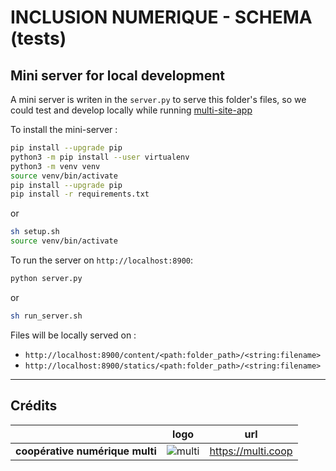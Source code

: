 # INCLUSION NUMERIQUE - SCHEMA (tests)

## Mini server for local development

A mini server is writen in the `server.py` to serve this folder's files, so we could test and develop locally while running [multi-site-app]()

To install the mini-server :

```sh
pip install --upgrade pip
python3 -m pip install --user virtualenv
python3 -m venv venv
source venv/bin/activate
pip install --upgrade pip
pip install -r requirements.txt
```

or

```sh
sh setup.sh
source venv/bin/activate
```

To run the server on `http://localhost:8900`:

```sh
python server.py
```

or

```sh
sh run_server.sh
```

Files will be locally served on :

- `http://localhost:8900/content/<path:folder_path>/<string:filename>`
- `http://localhost:8900/statics/<path:folder_path>/<string:filename>`

---

## Crédits

| | logo | url |
| :-: | :-: | :-: |
| **coopérative numérique multi** | ![multi](./images/multi-logo.png) | https://multi.coop |
